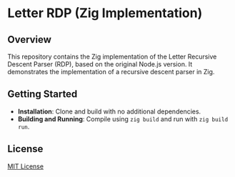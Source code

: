 # Letter RDP (Zig Implementation)

## Overview

This repository contains the Zig implementation of the Letter Recursive Descent Parser (RDP), based
on the original Node.js version. It demonstrates the implementation of a recursive descent parser in
Zig.

## Getting Started

- **Installation**: Clone and build with no additional dependencies.
- **Building and Running**: Compile using `zig build` and run with `zig build run`.

## License

[MIT License](License.md)
